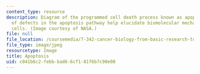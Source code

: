 ```yaml
---
content_type: resource
description: Diagram of the programmed cell death process known as apoptosis. Studies
  of defects in the apoptosis pathway help elucidate biomolecular mechanisms of cancer
  cells. (Image courtesy of NASA.)
file: null
file_location: /coursemedia/7-342-cancer-biology-from-basic-research-to-the-clinic-fall-2004/c041b6c2febbbad66cf181f6b7c90e08_7-342f04.jpg
file_type: image/jpeg
resourcetype: Image
title: Apoptosis
uid: c041b6c2-febb-bad6-6cf1-81f6b7c90e08
---
```

